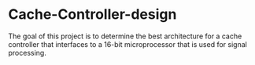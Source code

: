 # Cache-Controller-design
The goal of this project is to determine the best architecture for a cache controller that interfaces to a 16-bit microprocessor that is used for signal processing.
